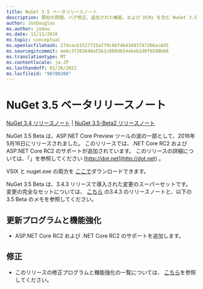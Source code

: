 ```yaml
---
title: NuGet 3.5 ベータリリースノート
description: 既知の問題、バグ修正、追加された機能、および DCRs を含む NuGet 3.5 Beta のリリースノート。
author: JonDouglas
ms.author: jodou
ms.date: 11/11/2016
ms.topic: conceptual
ms.openlocfilehash: 27dcacb1527715af79c8bf46d3491f47266ac8d5
ms.sourcegitcommit: ee6c3f203648a5561c809db54ebeb1d0f0598b68
ms.translationtype: MT
ms.contentlocale: ja-JP
ms.lasthandoff: 01/26/2021
ms.locfileid: "98780208"
---
```

# <a name="nuget-35-beta-release-notes"></a>NuGet 3.5 ベータリリースノート

[NuGet 3.4 リリースノート](../release-notes/nuget-3.4.md)  | [NuGet 3.5-Beta2 リリースノート](../release-notes/nuget-3.5-Beta2.md)

NuGet 3.5 Beta は、ASP.NET Core Preview ツールの波の一部として、2016年5月16日にリリースされました。 このリリースでは、.NET Core RC2 および ASP.NET Core RC2 のサポートが追加されています。 このリリースの詳細については、「」を参照してください [http://dot.net](http://dot.net) 。

VSIX と nuget.exe の両方を [ここで](https://dist.nuget.org/index.html)ダウンロードできます。

NuGet 3.5 Beta は、3.4.3 リリースで導入された変更のスーパーセットです。 変更の完全なセットについては、 [こちら](https://github.com/NuGet/Home/issues?q=is%3Aissue+milestone%3A3.4.3+is%3Aclosed) の3.4.3 のリリースノートと、以下の 3.5 Beta のメモを参照してください。

## <a name="updates-and-improvements"></a>更新プログラムと機能強化

* ASP.NET Core RC2 および .NET Core RC2 のサポートを追加します。

## <a name="fixes"></a>修正

* このリリースの修正プログラムと機能強化の一覧については、 [こちら](https://github.com/NuGet/Home/issues?q=is%3Aissue+milestone%3A%223.5+Beta%22+is%3Aclosed)を参照してください。